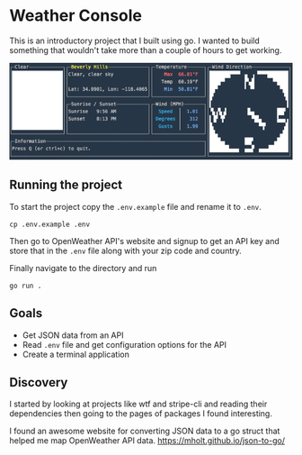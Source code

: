 # Weather Console

This is an introductory project that I built using go. I wanted to build something that wouldn't take more than a couple of hours to get working.

![screenshot_1](./example_3_screenshot.png)

## Running the project

To start the project copy the `.env.example` file and rename it to `.env`. 
```
cp .env.example .env
```

Then go to OpenWeather API's website and signup to get an API key and store that in the `.env` file along with your zip code and country. 

Finally navigate to the directory and run

```
go run .
```

## Goals

- Get JSON data from an API
- Read `.env` file and get configuration options for the API
- Create a terminal application

## Discovery

I started by looking at projects like wtf and stripe-cli and reading their dependencies then going to the pages of packages I found interesting.

I found an awesome website for converting JSON data to a go struct that helped me map OpenWeather API data.
https://mholt.github.io/json-to-go/
